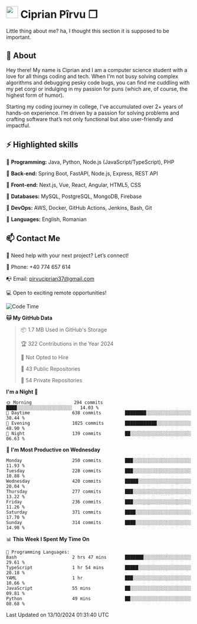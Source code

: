 # <img height="32px" src="https://user-images.githubusercontent.com/74038190/216122041-518ac897-8d92-4c6b-9b3f-ca01dcaf38ee.png"> Ciprian Pîrvu ❐ </h1>

Little thing about me? ha, I thought this section it is supposed to be important.

## 🧐 About

Hey there! My name is Ciprian and I am a computer science student with a love for all things coding and tech. When I'm not busy solving complex algorithms and debugging pesky code bugs, you can find me cuddling with my pet corgi or indulging in my passion for puns (which are, of course, the highest form of humor).

Starting my coding journey in college, I've accumulated over 2+ years of hands-on experience. I’m driven by a passion for solving problems and crafting software that’s not only functional but also user-friendly and impactful.


## ⚡ Highlighted skills

🎯 **Programming:** Java, Python, Node.js (JavaScript/TypeScript), PHP

🎯 **Back-end:** Spring Boot, FastAPI, Node.js, Express, REST API

🎯 **Front-end:** Next.js, Vue, React, Angular, HTML5, CSS

🎯 **Databases:** MySQL, PostgreSQL, MongoDB, Firebase

🎯 **DevOps:** AWS, Docker, GitHub Actions, Jenkins, Bash, Git

🎯 **Languages:** English, Romanian



## 📫 Contact Me

🤝 Need help with your next project? Let’s connect!

📱 Phone: +40 774 657 614

📭 Email: pirvuciprian37@gmail.com


💻 Open to exciting remote opportunities!

<!--START_SECTION:waka-->
![Code Time](http://img.shields.io/badge/Code%20Time-2%2C151%20hrs%2043%20mins-blue)

**🐱 My GitHub Data** 

> 📦 1.7 MB Used in GitHub's Storage 
 > 
> 🏆 322 Contributions in the Year 2024
 > 
> 🚫 Not Opted to Hire
 > 
> 📜 43 Public Repositories 
 > 
> 🔑 54 Private Repositories 
 > 
**I'm a Night 🦉** 

```text
🌞 Morning                294 commits         ████░░░░░░░░░░░░░░░░░░░░░   14.03 % 
🌆 Daytime                638 commits         ████████░░░░░░░░░░░░░░░░░   30.44 % 
🌃 Evening                1025 commits        ████████████░░░░░░░░░░░░░   48.90 % 
🌙 Night                  139 commits         ██░░░░░░░░░░░░░░░░░░░░░░░   06.63 % 
```
📅 **I'm Most Productive on Wednesday** 

```text
Monday                   250 commits         ███░░░░░░░░░░░░░░░░░░░░░░   11.93 % 
Tuesday                  228 commits         ███░░░░░░░░░░░░░░░░░░░░░░   10.88 % 
Wednesday                420 commits         █████░░░░░░░░░░░░░░░░░░░░   20.04 % 
Thursday                 277 commits         ███░░░░░░░░░░░░░░░░░░░░░░   13.22 % 
Friday                   236 commits         ███░░░░░░░░░░░░░░░░░░░░░░   11.26 % 
Saturday                 371 commits         ████░░░░░░░░░░░░░░░░░░░░░   17.70 % 
Sunday                   314 commits         ████░░░░░░░░░░░░░░░░░░░░░   14.98 % 
```


📊 **This Week I Spent My Time On** 

```text
💬 Programming Languages: 
Bash                     2 hrs 47 mins       ███████░░░░░░░░░░░░░░░░░░   29.61 % 
TypeScript               1 hr 54 mins        █████░░░░░░░░░░░░░░░░░░░░   20.18 % 
YAML                     1 hr                ███░░░░░░░░░░░░░░░░░░░░░░   10.66 % 
JavaScript               55 mins             ██░░░░░░░░░░░░░░░░░░░░░░░   09.81 % 
Python                   49 mins             ██░░░░░░░░░░░░░░░░░░░░░░░   08.68 % 
```


 Last Updated on 13/10/2024 01:31:40 UTC
<!--END_SECTION:waka-->
